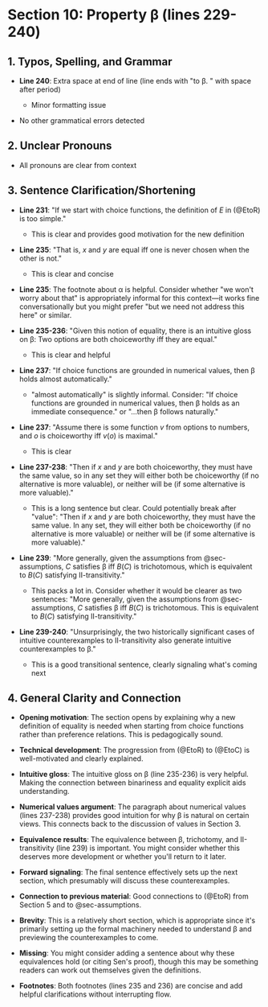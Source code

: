 # Section 10: Property β (lines 229-240)

## 1. Typos, Spelling, and Grammar
- **Line 240**: Extra space at end of line (line ends with "to β. " with space after period)
  - Minor formatting issue

- No other grammatical errors detected

## 2. Unclear Pronouns
- All pronouns are clear from context

## 3. Sentence Clarification/Shortening
- **Line 231**: "If we start with choice functions, the definition of *E* in (@EtoR) is too simple."
  - This is clear and provides good motivation for the new definition

- **Line 235**: "That is, *x* and *y* are equal iff one is never chosen when the other is not."
  - This is clear and concise

- **Line 235**: The footnote about α is helpful. Consider whether "we won't worry about that" is appropriately informal for this context—it works fine conversationally but you might prefer "but we need not address this here" or similar.

- **Line 235-236**: "Given this notion of equality, there is an intuitive gloss on β: Two options are both choiceworthy iff they are equal."
  - This is clear and helpful

- **Line 237**: "If choice functions are grounded in numerical values, then β holds almost automatically."
  - "almost automatically" is slightly informal. Consider: "If choice functions are grounded in numerical values, then β holds as an immediate consequence." or "...then β follows naturally."

- **Line 237**: "Assume there is some function *v* from options to numbers, and *o* is choiceworthy iff *v*(*o*) is maximal."
  - This is clear

- **Line 237-238**: "Then if *x* and *y* are both choiceworthy, they must have the same value, so in any set they will either both be choiceworthy (if no alternative is more valuable), or neither will be (if some alternative is more valuable)."
  - This is a long sentence but clear. Could potentially break after "value": "Then if *x* and *y* are both choiceworthy, they must have the same value. In any set, they will either both be choiceworthy (if no alternative is more valuable) or neither will be (if some alternative is more valuable)."

- **Line 239**: "More generally, given the assumptions from @sec-assumptions, *C* satisfies β iff *B*(*C*) is trichotomous, which is equivalent to *B*(*C*) satisfying II-transitivity."
  - This packs a lot in. Consider whether it would be clearer as two sentences: "More generally, given the assumptions from @sec-assumptions, *C* satisfies β iff *B*(*C*) is trichotomous. This is equivalent to *B*(*C*) satisfying II-transitivity."

- **Line 239-240**: "Unsurprisingly, the two historically significant cases of intuitive counterexamples to II-transitivity also generate intuitive counterexamples to β."
  - This is a good transitional sentence, clearly signaling what's coming next

## 4. General Clarity and Connection
- **Opening motivation**: The section opens by explaining why a new definition of equality is needed when starting from choice functions rather than preference relations. This is pedagogically sound.

- **Technical development**: The progression from (@EtoR) to (@EtoC) is well-motivated and clearly explained.

- **Intuitive gloss**: The intuitive gloss on β (line 235-236) is very helpful. Making the connection between binariness and equality explicit aids understanding.

- **Numerical values argument**: The paragraph about numerical values (lines 237-238) provides good intuition for why β is natural on certain views. This connects back to the discussion of values in Section 3.

- **Equivalence results**: The equivalence between β, trichotomy, and II-transitivity (line 239) is important. You might consider whether this deserves more development or whether you'll return to it later.

- **Forward signaling**: The final sentence effectively sets up the next section, which presumably will discuss these counterexamples.

- **Connection to previous material**: Good connections to (@EtoR) from Section 5 and to @sec-assumptions.

- **Brevity**: This is a relatively short section, which is appropriate since it's primarily setting up the formal machinery needed to understand β and previewing the counterexamples to come.

- **Missing**: You might consider adding a sentence about why these equivalences hold (or citing Sen's proof), though this may be something readers can work out themselves given the definitions.

- **Footnotes**: Both footnotes (lines 235 and 236) are concise and add helpful clarifications without interrupting flow.

